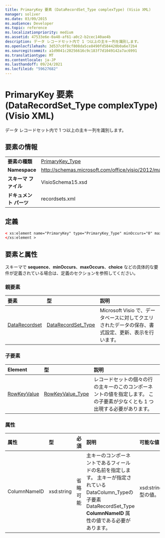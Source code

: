 ```yaml
---
title: PrimaryKey 要素 (DataRecordSet_Type complexType) (Visio XML)
manager: soliver
ms.date: 03/09/2015
ms.audience: Developer
ms.topic: reference
ms.localizationpriority: medium
ms.assetid: 47533e6e-0a48-af61-a0c2-b2cec140ae4b
description: データ レコードセット内で 1 つ以上の主キー列を識別します。
ms.openlocfilehash: 3d537c0f8cf808da5ce8490fd584420b0a6e72b4
ms.sourcegitcommit: a1d9041c20256616c9c183f7d1049142a7ac6991
ms.translationtype: MT
ms.contentlocale: ja-JP
ms.lasthandoff: 09/24/2021
ms.locfileid: "59627682"
---
```

# <a name="primarykey-element-datarecordset_type-complextype-visio-xml"></a>PrimaryKey 要素 (DataRecordSet_Type complexType) (Visio XML)

データ レコードセット内で 1 つ以上の主キー列を識別します。
  
## <a name="element-information"></a>要素の情報

|||
|:-----|:-----|
|**要素の種類** <br/> |[PrimaryKey_Type](primarykey_type-complextypevisio-xml.md) <br/> |
|**Namespace** <br/> |http://schemas.microsoft.com/office/visio/2012/main  <br/> |
|**スキーマ ファイル** <br/> |VisioSchema15.xsd  <br/> |
|**ドキュメント パーツ** <br/> |recordsets.xml  <br/> |
   
## <a name="definition"></a>定義

```XML
< xs:element name="PrimaryKey" type="PrimaryKey_Type" minOccurs="0" maxOccurs="unbounded" >
</xs:element >
```

## <a name="elements-and-attributes"></a>要素と属性

スキーマで **sequence**、**minOccurs**、**maxOccurs**、**choice** などの具体的な要件が定義されている場合は、定義のセクションを参照してください。 
  
### <a name="parent-elements"></a>親要素

|**要素**|**型**|**説明**|
|:-----|:-----|:-----|
|[DataRecordset](datarecordset-element-datarecordsets_type-complextypevisio-xml.md) <br/> |[DataRecordSet_Type](datarecordset_type-complextypevisio-xml.md) <br/> |Microsoft Visio で、データベースに対してクエリされたデータの保存、書式設定、更新、表示を行います。  <br/> |
   
### <a name="child-elements"></a>子要素

|**Element**|**型**|**説明**|
|:-----|:-----|:-----|
|[RowKeyValue](rowkeyvalue-element-primarykey_type-complextypevisio-xml.md) <br/> |[RowKeyValue_Type](rowkeyvalue_type-complextypevisio-xml.md) <br/> |レコードセットの個々の行の主キーのこのコンポーネントの値を指定します。 この子要素が少なくとも 1 つ出現する必要があります。  <br/> |
   
### <a name="attributes"></a>属性

|**属性**|**型**|**必須**|**説明**|**可能な値**|
|:-----|:-----|:-----|:-----|:-----|
|ColumnNameID  <br/> |xsd:string  <br/> |省略可能  <br/> |主キーのコンポーネントであるフィールドの名前を指定します。 主キーが指定されているDataColumn_Typeの子要素DataRecordSet_Type **ColumnNameID** 属性の値である必要があります。  <br/> |xsd:string 型の値。  <br/> |
   

